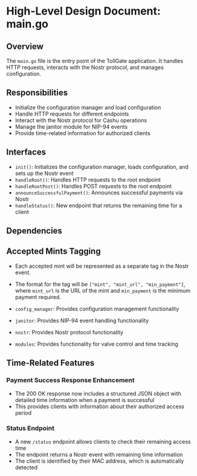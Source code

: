 # High-Level Design Document: main.go

## Overview

The `main.go` file is the entry point of the TollGate application. It handles HTTP requests, interacts with the Nostr protocol, and manages configuration.

## Responsibilities

- Initialize the configuration manager and load configuration
- Handle HTTP requests for different endpoints
- Interact with the Nostr protocol for Cashu operations
- Manage the janitor module for NIP-94 events
- Provide time-related information for authorized clients

## Interfaces

- `init()`: Initializes the configuration manager, loads configuration, and sets up the Nostr event
- `handleRoot()`: Handles HTTP requests to the root endpoint
- `handleRootPost()`: Handles POST requests to the root endpoint
- `announceSuccessfulPayment()`: Announces successful payments via Nostr
- `handleStatus()`: New endpoint that returns the remaining time for a client

## Dependencies

## Accepted Mints Tagging
- Each accepted mint will be represented as a separate tag in the Nostr event.
- The format for the tag will be `["mint", "mint_url", "min_payment"]`, where `mint_url` is the URL of the mint and `min_payment` is the minimum payment required.

- `config_manager`: Provides configuration management functionality
- `janitor`: Provides NIP-94 event handling functionality
- `nostr`: Provides Nostr protocol functionality
- `modules`: Provides functionality for valve control and time tracking

## Time-Related Features

### Payment Success Response Enhancement
- The 200 OK response now includes a structured JSON object with detailed time information when a payment is successful
- This provides clients with information about their authorized access period

### Status Endpoint
- A new `/status` endpoint allows clients to check their remaining access time
- The endpoint returns a Nostr event with remaining time information
- The client is identified by their MAC address, which is automatically detected
